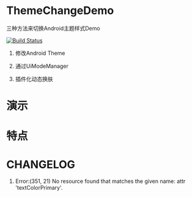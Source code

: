 # ThemeChangeDemo

三种方法来切换Android主题样式Demo

[![Build Status](https://travis-ci.org/meolu/walle-web.svg?branch=master)](https://travis-ci.org/meolu/walle-web)

1. 修改Android Theme

2. 通过UiModeManager

3. 插件化动态换肤

# 演示

# 特点

# CHANGELOG
1. Error:(351, 21) No resource found that matches the given name: attr 'textColorPrimary'.
